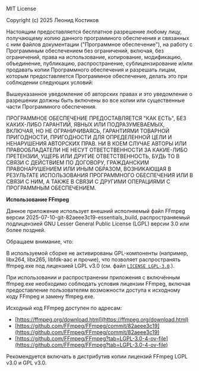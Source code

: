 MIT License

Copyright (c) 2025 Леонид Костиков

Настоящим предоставляется бесплатное разрешение любому лицу, получающему копию
данного программного обеспечения и связанных с ним файлов документации ("Программное обеспечение"), на работу
с Программным обеспечением без ограничений, включая, без ограничений, права
на использование, копирование, модификацию, объединение, публикацию, распространение, сублицензирование и/или продавать
копии Программного обеспечения и разрешать лицам, которым предоставляется Программное
обеспечение, делать это при соблюдении следующих условий:

Вышеуказанное уведомление об авторских правах и это уведомление о разрешении должны быть включены во все
копии или существенные части Программного обеспечения.

ПРОГРАММНОЕ ОБЕСПЕЧЕНИЕ ПРЕДОСТАВЛЯЕТСЯ "КАК ЕСТЬ", БЕЗ КАКИХ-ЛИБО ГАРАНТИЙ, ЯВНЫХ ИЛИ
ПОДРАЗУМЕВАЕМЫХ, ВКЛЮЧАЯ, НО НЕ ОГРАНИЧИВАЯСЬ, ГАРАНТИЯМИ ТОВАРНОЙ ПРИГОДНОСТИ,
ПРИГОДНОСТИ ДЛЯ ОПРЕДЕЛЕННОЙ ЦЕЛИ И НЕНАРУШЕНИЯ АВТОРСКИХ ПРАВ. НИ В КОЕМ СЛУЧАЕ
АВТОРЫ ИЛИ ПРАВООБЛАДАТЕЛИ НЕ НЕСУТ ОТВЕТСТВЕННОСТИ ЗА КАКИЕ-ЛИБО ПРЕТЕНЗИИ, УЩЕРБ ИЛИ ДРУГИЕ
ОТВЕТСТВЕННОСТЬ, БУДЬ ТО В СВЯЗИ С ДЕЙСТВИЕМ ПО ДОГОВОРУ, ГРАЖДАНСКИМ ПРАВОНАРУШЕНИЕМ ИЛИ ИНЫМ ОБРАЗОМ, ВОЗНИКАЮЩАЯ В РЕЗУЛЬТАТЕ
ИСПОЛЬЗОВАНИЯ ПРОГРАММНОГО ОБЕСПЕЧЕНИЯ ИЛИ В СВЯЗИ С НИМ, А ТАКЖЕ В СВЯЗИ С ДРУГИМИ ОПЕРАЦИЯМИ С
ПРОГРАММНЫМ ОБЕСПЕЧЕНИЕМ.

**Использование FFmpeg**

Данное приложение использует внешний исполняемый файл FFmpeg версии 2025-07-10-git-82aeee3c19-essentials_build, 
распространяемый подлицензией GNU Lesser General Public License (LGPL) версии 3.0 или более поздней.

Обращаем внимание, что:

В используемой сборке не активированы GPL-компоненты (например, libx264, libx265, libfdk-aac и прочие), что позволяет распространять 
ffmpeg.exe под лицензией LGPL v3.0 (см. файл [`LICENSE LGPL-3.0`](./LICENSE%20LGPL-3.0).).

При использовании и распространении приложения с включённым ffmpeg.exe необходимо соблюдать условия лицензии FFmpeg, включая предоставление
пользователям возможности доступа к исходному коду FFmpeg и замену ffmpeg.exe.

Исходный код FFmpeg доступен по адресам: 

- [https://ffmpeg.org/download.html](https://ffmpeg.org/download.html)
- [https://github.com/FFmpeg/FFmpeg/commit/82aeee3c19](https://github.com/FFmpeg/FFmpeg/commit/82aeee3c19)
- [https://github.com/FFmpeg/FFmpeg?tab=LGPL-3.0-4-ov-file](https://github.com/FFmpeg/FFmpeg?tab=LGPL-3.0-4-ov-file)

Рекомендуется включать в дистрибутив копии лицензий FFmpeg LGPL v3.0 и GPL v3.0.